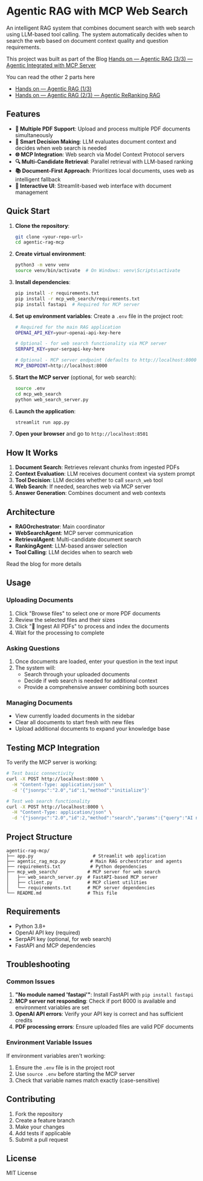 # Agentic RAG with MCP Web Search

An intelligent RAG system that combines document search with web search using LLM-based tool calling. The system automatically decides when to search the web based on document context quality and question requirements.

This project was built as part of the Blog [Hands on — Agentic RAG (3/3) — Agentic Integrated with MCP Server](https://abvijaykumar.medium.com/hands-on-agentic-rag-3-3-agentic-integrated-with-mcp-server-055e1d601608)

You can read the other 2 parts here
* [Hands on — Agentic RAG (1/3)](https://abvijaykumar.medium.com/hands-on-agentic-rag-1-2-cdf375ad7e7a)
* [Hands on — Agentic RAG (2/3) — Agentic ReRanking RAG](https://abvijaykumar.medium.com/hands-on-agentic-rag-2-3-agentic-reranking-rag-773b04cf4cdd)



## Features

- **📄 Multiple PDF Support**: Upload and process multiple PDF documents simultaneously
- **🤖 Smart Decision Making**: LLM evaluates document context and decides when web search is needed
- **🌐 MCP Integration**: Web search via Model Context Protocol servers
- **🔍 Multi-Candidate Retrieval**: Parallel retrieval with LLM-based ranking
- **📚 Document-First Approach**: Prioritizes local documents, uses web as intelligent fallback
- **🎯 Interactive UI**: Streamlit-based web interface with document management

## Quick Start

1. **Clone the repository**:
   ```bash
   git clone <your-repo-url>
   cd agentic-rag-mcp
   ```

2. **Create virtual environment**:
   ```bash
   python3 -m venv venv
   source venv/bin/activate  # On Windows: venv\Scripts\activate
   ```

3. **Install dependencies**:
   ```bash
   pip install -r requirements.txt
   pip install -r mcp_web_search/requirements.txt
   pip install fastapi  # Required for MCP server
   ```

4. **Set up environment variables**:
   Create a `.env` file in the project root:
   ```bash
   # Required for the main RAG application
   OPENAI_API_KEY=your-openai-api-key-here
   
   # Optional - for web search functionality via MCP server
   SERPAPI_KEY=your-serpapi-key-here
   
   # Optional - MCP server endpoint (defaults to http://localhost:8000)
   MCP_ENDPOINT=http://localhost:8000
   ```

5. **Start the MCP server** (optional, for web search):
   ```bash
   source .env
   cd mcp_web_search
   python web_search_server.py
   ```

6. **Launch the application**:
   ```bash
   streamlit run app.py
   ```

7. **Open your browser** and go to `http://localhost:8501`



## How It Works

1. **Document Search**: Retrieves relevant chunks from ingested PDFs
2. **Context Evaluation**: LLM receives document context via system prompt
3. **Tool Decision**: LLM decides whether to call `search_web` tool
4. **Web Search**: If needed, searches web via MCP server
5. **Answer Generation**: Combines document and web contexts


## Architecture

- **RAGOrchestrator**: Main coordinator
- **WebSearchAgent**: MCP server communication
- **RetrievalAgent**: Multi-candidate document search
- **RankingAgent**: LLM-based answer selection
- **Tool Calling**: LLM decides when to search web

Read the blog for more details

## Usage

### Uploading Documents
1. Click "Browse files" to select one or more PDF documents
2. Review the selected files and their sizes
3. Click "🔄 Ingest All PDFs" to process and index the documents
4. Wait for the processing to complete

### Asking Questions
1. Once documents are loaded, enter your question in the text input
2. The system will:
   - Search through your uploaded documents
   - Decide if web search is needed for additional context
   - Provide a comprehensive answer combining both sources

### Managing Documents
- View currently loaded documents in the sidebar
- Clear all documents to start fresh with new files
- Upload additional documents to expand your knowledge base

## Testing MCP Integration

To verify the MCP server is working:

```bash
# Test basic connectivity
curl -X POST http://localhost:8000 \
  -H "Content-Type: application/json" \
  -d '{"jsonrpc":"2.0","id":1,"method":"initialize"}'

# Test web search functionality
curl -X POST http://localhost:8000 \
  -H "Content-Type: application/json" \
  -d '{"jsonrpc":"2.0","id":2,"method":"search","params":{"query":"AI news","max_results":3}}'
```

## Project Structure

```
agentic-rag-mcp/
├── app.py                      # Streamlit web application
├── agentic_rag_mcp.py         # Main RAG orchestrator and agents
├── requirements.txt           # Python dependencies
├── mcp_web_search/           # MCP server for web search
│   ├── web_search_server.py  # FastAPI-based MCP server
│   ├── client.py             # MCP client utilities
│   └── requirements.txt      # MCP server dependencies
└── README.md                 # This file
```

## Requirements

- Python 3.8+
- OpenAI API key (required)
- SerpAPI key (optional, for web search)
- FastAPI and MCP dependencies

## Troubleshooting

### Common Issues

1. **"No module named 'fastapi'"**: Install FastAPI with `pip install fastapi`
2. **MCP server not responding**: Check if port 8000 is available and environment variables are set
3. **OpenAI API errors**: Verify your API key is correct and has sufficient credits
4. **PDF processing errors**: Ensure uploaded files are valid PDF documents

### Environment Variable Issues

If environment variables aren't working:
1. Ensure the `.env` file is in the project root
2. Use `source .env` before starting the MCP server
3. Check that variable names match exactly (case-sensitive)

## Contributing

1. Fork the repository
2. Create a feature branch
3. Make your changes
4. Add tests if applicable
5. Submit a pull request

## License

MIT License
